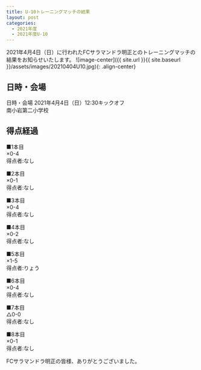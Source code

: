 ```yaml
---
title: U-10トレーニングマッチの結果
layout: post
categories:
  - 2021年度
  - 2021年度U-10
---
```


2021年4月4日（日）に行われたFCサラマンドラ明正とのトレーニングマッチの結果をお知らせいたします。
![image-center]({{ site.url }}{{ site.baseurl }}/assets/images/20210404U10.jpg){: .align-center}

## 日時・会場

日時・会場
2021年4月4日（日）12:30キックオフ<br>
南小岩第二小学校

## 得点経過

■1本目<br>
×0-4<br>
得点者:なし

■2本目<br>
×0-1<br>
得点者:なし

■3本目<br>
×0-4<br>
得点者:なし

■4本目<br>
×0-2<br>
得点者:なし

■5本目<br>
×1-5<br>
得点者:りょう

■6本目<br>
×0-4<br>
得点者:なし

■7本目<br>
△0-0<br>
得点者:なし

■8本目<br>
×0-1<br>
得点者:なし

FCサラマンドラ明正の皆様、ありがとうございました。
